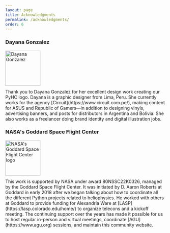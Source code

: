 ```yaml
---
layout: page
title: Acknowledgments
permalink: /acknowledgments/
order: 6
---
```

### Dayana Gonzalez
<div style="margin: 10px 0px"> 
    <a href="https://www.behance.net/gonza21900d934">
        <img class="rounded-circle" src="https://mir-s3-cdn-cf.behance.net/user/115/3b9c81213088335.5f5fecaf9a4f8.jpg" alt="Dayana Gonzalez" width="110px" height="110px"/> 
    </a>
</div>
Thank you to Dayana Gonzalez for her excellent design work creating our PyHC logo. Dayana is a graphic designer from Lima, Peru. She currently works for the agency [Circuit](https://www.circuit.com.pe/), making content for ASUS and Republic of Gamers—in addition to designing vinyls, advertising banners, and posts for distributors in Argentina and Bolivia. She also works as a freelancer doing brand identity and digital illustration jobs.

<br>

### NASA's Goddard Space Flight Center
<div style="margin: 10px 0px"> 
    <a href="https://www.nasa.gov/goddard">
        <img class="rounded-circle" src="{{ site.baseurl }}/img/project_logos/NASA.jpeg" alt="NASA's Goddard Space Flight Center logo" width="110px" height="110px"/> 
    </a>
</div>
This work is supported by NASA under award 80NSSC22K0326, managed by the Goddard Space Flight Center. It was initiated by D. Aaron Roberts at Goddard in early 2018 after we began talking about how to coordinate all the different Python projects related to heliophysics. He worked with others at Goddard to provide funding for Alexandria Ware at [LASP](https://lasp.colorado.edu/home/) to organize telecons and a kickoff meeting. The continuing support over the years has made it possible for us to host regular in-person and virtual meetings, coordinate [AGU](https://www.agu.org) sessions, and maintain this community website.
